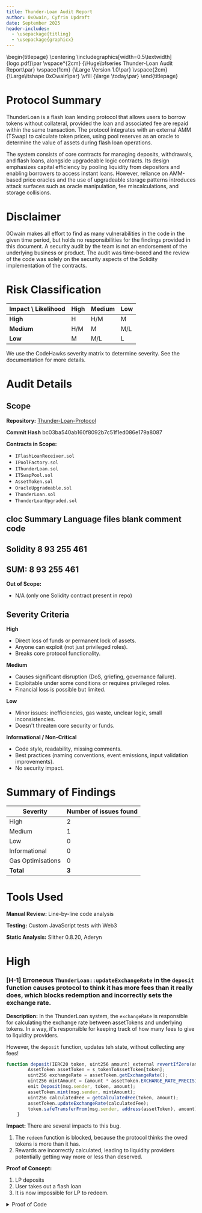 ```yaml
---
title: Thunder-Loan Audit Report
author: 0xOwain, Cyfrin Updraft
date: September 2025
header-includes:
  - \usepackage{titling}
  - \usepackage{graphicx}
---
```


\begin{titlepage}
    \centering
    \includegraphics[width=0.5\textwidth]{logo.pdf}\par
    \vspace*{2cm}
    {\Huge\bfseries Thunder-Loan Audit Report\par}
    \vspace{1cm}
    {\Large Version 1.0\par}
    \vspace{2cm}
    {\Large\itshape 0xOwain\par}
    \vfill
    {\large \today\par}
\end{titlepage}


# Protocol Summary
ThunderLoan is a flash loan lending protocol that allows users to borrow tokens without collateral, provided the loan and associated fee are repaid within the same transaction. The protocol integrates with an external AMM (TSwap) to calculate token prices, using pool reserves as an oracle to determine the value of assets during flash loan operations.

The system consists of core contracts for managing deposits, withdrawals, and flash loans, alongside upgradeable logic contracts. Its design emphasizes capital efficiency by pooling liquidity from depositors and enabling borrowers to access instant loans. However, reliance on AMM-based price oracles and the use of upgradeable storage patterns introduces attack surfaces such as oracle manipulation, fee miscalculations, and storage collisions.

# Disclaimer
0Owain makes all effort to find as many vulnerabilities in the code in the given time period, but holds no responsibilities for the findings provided in this document. A security audit by the team is not an endorsement of the underlying business or product. The audit was time-boxed and the review of the code was solely on the security aspects of the Solidity implementation of the contracts.

# Risk Classification

| Impact \ Likelihood | High | Medium | Low |
|----------------------|------|--------|-----|
| **High**             | H    | H/M    | M   |
| **Medium**           | H/M  | M      | M/L |
| **Low**              | M    | M/L    | L   |

We use the CodeHawks severity matrix to determine severity. See the documentation for more details.

# Audit Details

## Scope

**Repository:** [Thunder-Loan-Protocol](https://github.com/OwainPeters48/smart-contract-audit-learning-log/tree/main/Cyfrin%20Updraft/6-thunder-loan-audit)

**Commit Hash** bc03ba540ab160f8092b7c51f1ed086e179a8087

**Contracts in Scope:**

- `IFlashLoanReceiver.sol`
- `IPoolFactory.sol`
- `IThunderLoan.sol`
- `ITSwapPool.sol`
- `AssetToken.sol`
- `OracleUpgradeable.sol`
- `ThunderLoan.sol`
- `ThunderLoanUpgraded.sol`

**cloc Summary**
Language                     files          blank        comment           code
-------------------------------------------------------------------------------
Solidity                         8             93            255            461
-------------------------------------------------------------------------------
SUM:                             8             93            255            461
-------------------------------------------------------------------------------
**Out of Scope:**  
- N/A (only one Solidity contract present in repo)

## Severity Criteria

**High**
- Direct loss of funds or permanent lock of assets.  
- Anyone can exploit (not just privileged roles).  
- Breaks core protocol functionality.  

**Medium**  
- Causes significant disruption (DoS, griefing, governance failure).  
- Exploitable under some conditions or requires privileged roles.  
- Financial loss is possible but limited.  

**Low**  
- Minor issues: inefficiencies, gas waste, unclear logic, small inconsistencies.  
- Doesn't threaten core security or funds.  

**Informational / Non-Critical**  
- Code style, readability, missing comments.  
- Best practices (naming conventions, event emissions, input validation improvements).  
- No security impact.  

# Summary of Findings

| Severity        | Number of issues found |
|-----------------|-------------------------|
| High            | 2                       |
| Medium          | 1                       |
| Low             | 0                       |
| Informational   | 0                       |
| Gas Optimisations | 0                     |
| **Total**       | **3**                  |

# Tools Used 

**Manual Review:** Line-by-line code analysis

**Testing:** Custom JavaScript tests with Web3

**Static Analysis:** Slither 0.8.20, Aderyn

# High

### [H-1] Erroneous `ThunderLoan::updateExchangeRate` in the `deposit` function causes protocol to think it has more fees than it really does, which blocks redemption and incorrectly sets the exchange rate.

**Description:** In the ThunderLoan system, the `exchangeRate` is responsible for calculating the exchange rate between assetTokens and underlying tokens.  In a way, it's responsible for keeping track of how many fees to give to liquidity providers.

However, the `deposit` function, updates teh state, without collecting any fees!

```javascript
function deposit(IERC20 token, uint256 amount) external revertIfZero(amount) revertIfNotAllowedToken(token) {
        AssetToken assetToken = s_tokenToAssetToken[token];
        uint256 exchangeRate = assetToken.getExchangeRate();
        uint256 mintAmount = (amount * assetToken.EXCHANGE_RATE_PRECISION()) / exchangeRate;
        emit Deposit(msg.sender, token, amount);
        assetToken.mint(msg.sender, mintAmount);
        uint256 calculatedFee = getCalculatedFee(token, amount);
        assetToken.updateExchangeRate(calculatedFee);
        token.safeTransferFrom(msg.sender, address(assetToken), amount);
    }
```

**Impact:** There are several impacts to this bug.

1.  The `redeem` function is blocked, because the protocol thinks the owed tokens is more than it has.
2.  Rewards are incorrectly calculated, leading to liquidity providers potentially getting way more or less than deserved.

**Proof of Concept:**

1.  LP deposits
2.  User takes out a flash loan
3.  It is now impossible for LP to redeem.

<details>
<summary> Proof of Code</summary>
Place the following into `ThunderLoanTest.t.sol`

```javascript
function testRedeemAfterLoan() public setAllowedToken hasDeposits {
        uint256 amountToBorrow = AMOUNT * 10;
        uint256 calculatedFee = thunderLoan.getCalculatedFee(tokenA, amountToBorrow);

        vm.startPrank(user);
        tokenA.mint(address(mockFlashLoanReceiver), calculatedFee);
        thunderLoan.flashloan(address(mockFlashLoanReceiver), tokenA, amountToBorrow, "");
        vm.stopPrank();
        uint256 amountToRedeem = type(uint256).max;
        vm.startPrank(liquidityProvider);
        thunderLoan.redeem(tokenA, amountToRedeem);
    }
```
<details>

**Recommended Mitigation:** Remove the updated exchange rate lines from `deposit`.

```diff
function deposit(IERC20 token, uint256 amount) external revertIfZero(amount) revertIfNotAllowedToken(token) {
        AssetToken assetToken = s_tokenToAssetToken[token];
        uint256 exchangeRate = assetToken.getExchangeRate();
        uint256 mintAmount = (amount * assetToken.EXCHANGE_RATE_PRECISION()) / exchangeRate;
        emit Deposit(msg.sender, token, amount);
        assetToken.mint(msg.sender, mintAmount);
-       uint256 calculatedFee = getCalculatedFee(token, amount);
-       assetToken.updateExchangeRate(calculatedFee);
        token.safeTransferFrom(msg.sender, address(assetToken), amount);
    }
```


### [H-2] Mixing up variable location causes storage collisions in `ThunderLoan::s_flashLoanFee` and `ThunderLoan::s_currentlyFlashLoaning`, freezing protocol

**Description:**  
`ThunderLoan.sol` has two variables in the following order:

```javascript
    uint256 private s_feePrecision;
    uint256 private s_flashLoanFee; // 0.3% ETH fee
```

However, the upgraded contract `ThunderLoanUpgraded.sol` has them in a different order:
```javascript
    uint256 private s_flashLoanFee; // 0.3% ETH fee
    uint256 public constant FEE_PRECISION = 1e18;
```

Due to how Solidity storage works, after the upgrade the `s_flashLoanFee` will have the value of `s_feePrecision`.
You cannot adjust the position of storage variables, and removing storage variables for constant variables breaks the storage locations as well.

**Impact:**  
After the upgrade, the `s_flashLoanFee` will have the value of `s_feePrecision`.  
This means that users who take out flash loans right after an upgrade will be charged the wrong fee.  

More importantly, the `s_currentlyFlashLoaning` mapping will be stored in the wrong storage slot.

**Proof of Concept**

<details>
<summary>PoC</summary>

Place the following into `ThunderLoanTest.t.sol`

```javascript
    import { ThunderLoanUpgraded } from "../../src/upgradedProtocol/ThunderLoanUpgraded.sol";

-
-
-
    function testUpgradeBreaks() public {
        uint256 feeBeforeUpgrade = thunderLoan.getFee();
        vm.startPrank(thunderLoan.owner());
        ThunderLoanUpgraded upgraded = new ThunderLoanUpgraded();
        thunderLoan.upgradeToAndCall(address(upgraded), "");
        uint256 feeAfterUpgrade = thunderLoan.getFee();
        vm.stopPrank();

        console2.log("Fee Before Upgrade: ", feeBeforeUpgrade);
        console2.log("Fee After Upgrade: ", feeAfterUpgrade);
        assert(feeBeforeUpgrade != feeAfterUpgrade);
    }
```

You can also see the storage layout difference by running `forge inspect ThunderLoan storage` and `forge inspect ThunderLoanUpgraded storage`

</details>


# Medium

### [M-1] Using TSwap as price oracle leads to price and oracle manipulation attacks

**Description:**  
The TSwap protocol is a constant product formula based AMM (automated market maker). The price of a token is determined by how many reserves are on either side of the pool. Because of this, it is easy for malicious users to manipulate the price of a token by buying or selling a large amount of the token in the same transaction, essentially ignoring protocol fees.

**Impact:**  
Liquidity providers will drastically reduced fees for providing liquidity.

**Proof of Concept:**
The following all happens in 1 transaction.  

1. User takes a flash loan from `ThunderLoan` for 1000 `tokenA`. They are charged the original fee `fee1`. During the flash loan, they do the following:  
   1. User sells 1000 `tokenA`, tanking the price.  
   2. Instead of repaying right away, the user takes out another flash loan for another 1000 `tokenA`.  
        1. Due to the fact that the way `ThunderLoan` calculates price based on the `TSwapPool`, this second flash loan is substantially cheaper.  

```javascript
    function getPriceInWeth(address token) public view returns (uint256) {
        address swapPoolOfToken = IPoolFactory(s_poolFactory).getPool(token);
@>      return ITSwapPool(swapPoolOfToken).getPriceOfOnePoolTokenInWeth();
    }
```
    3. The user then repays the first flash loan, and then repays the second flash loan.

I have created a proof of code located in my audit-data folder. It is too large to include here.

**Recommended Mitigation:**
Consider using a different price oracle mechanism, like a Chainlink price feed with a Uniswap TWAP fallback oracle.


